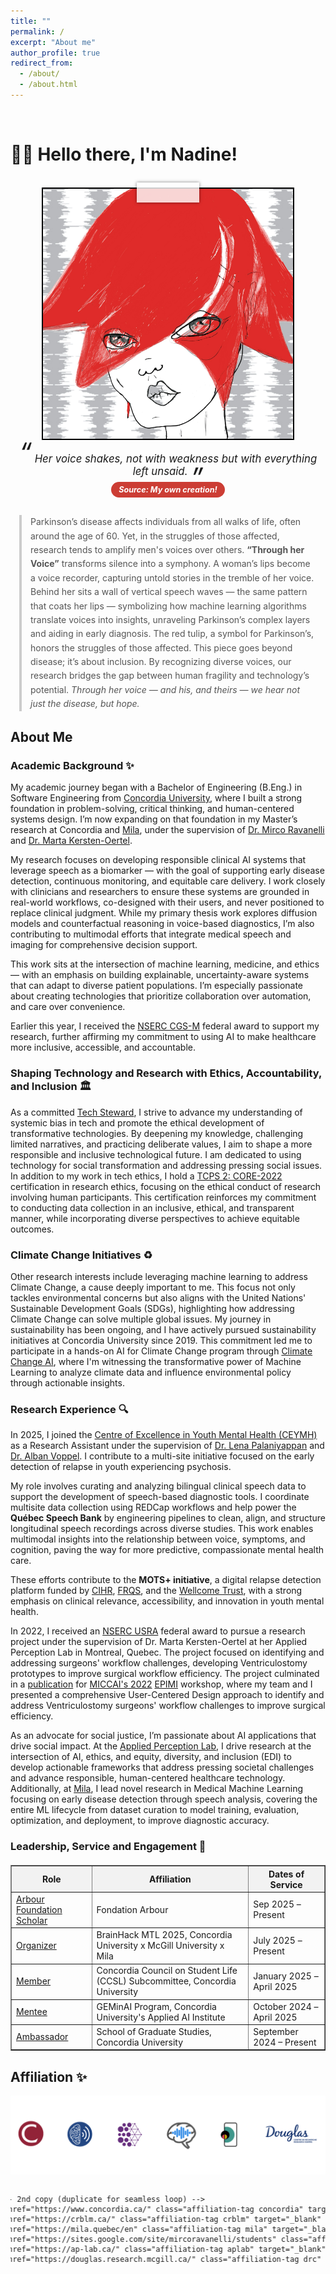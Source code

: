 ```yaml
---
title: ""
permalink: /
excerpt: "About me"
author_profile: true
redirect_from: 
  - /about/
  - /about.html
---
```


<br>

# 👋🏼 Hello there, I'm Nadine!

<br>

<!-- Animate.css (keep this to enable animations) -->
<link rel="stylesheet" href="https://cdnjs.cloudflare.com/ajax/libs/animate.css/4.1.1/animate.min.css"/>

<!-- Responsive Photo Frame with Tape -->
<div class="animate__animated animate__swing" style="text-align: center;">
  <div class="photo-frame">
    <img src="/images/website-photo-2.jpg" alt="Visual of Parkinson's research pipeline from voice to machine learning model" class="photo-img">
    <div class="tape"></div>
  </div>
</div>

<!-- Caption Quote Below Image -->
<div style="text-align: center; font-style: italic; margin-top: 1em; font-size: 1.2em;">
  <span style="font-size: 2.5em; line-height: 0; vertical-align: top;">“</span>
  Her voice shakes, not with weakness but with everything left unsaid.
  <span style="font-size: 2.5em; line-height: 0; vertical-align: bottom;">”</span>
  <br>
  <span style="font-size: 0.75em; color: #fff; background: #CC3D34; padding: 5px 12px; border-radius: 15px; display: inline-block; margin-top: 0.6em;">
    <strong> Source: My own creation! </strong>
  </span>
</div>

<!-- Blockquote Text Description -->
<div style="max-width: 1200px; margin: 2em auto; padding: 0 1em;">
  <blockquote style="border-left: 4px solid #ccc; padding-left: 1em; color: #555; margin: 1em 0; line-height: 1.6;">
    Parkinson’s disease affects individuals from all walks of life, often around the age of 60. Yet, in the struggles of those affected, research tends to amplify men's voices over others. <strong>“Through her Voice”</strong> transforms silence into a symphony. A woman’s lips become a voice recorder, capturing untold stories in the tremble of her voice. Behind her sits a wall of vertical speech waves — the same pattern that coats her lips — symbolizing how machine learning algorithms translate voices into insights, unraveling Parkinson’s complex layers and aiding in early diagnosis. The red tulip, a symbol for Parkinson’s, honors the struggles of those affected. This piece goes beyond disease; it’s about inclusion. By recognizing diverse voices, our research bridges the gap between human fragility and technology’s potential. <em>Through her voice — and his, and theirs — we hear not just the disease, but hope.</em>
  </blockquote>
</div>

<!-- Responsive Styling -->
<style>
  .photo-frame {
    position: relative;
    display: inline-block;
    width: 90vw;               /* Responsive width */
    max-width: 400px;          /* Limits size on desktop */
    aspect-ratio: 1 / 1;       /* Keeps image square */
    border: 2.5px solid black;
    overflow: visible;
  }

  .photo-img {
    width: 100%;
    height: 100%;
    object-fit: cover;
    display: block;
  }

  .tape {
    position: absolute;
    background: rgba(255, 255, 255, 0.8);
    box-shadow: 0 0 5px rgba(0, 0, 0, 0.5);
    width: 25%;              /* Proportional to container */
    height: 8%;
    top: -10px;
    left: 50%;
    transform: translateX(-50%);
  }

  /* Affiliation tags base styles */
  .affiliation-tag {
    font-size: 0.8em;
    color: white;
    padding: 6px 14px;
    border-radius: 20px;
    display: inline-block;
    margin: 0px 7px;
    text-decoration: none !important; 
    transition: transform 0.2s ease, background 0.2s ease;
    white-space: nowrap;
  }

  .affiliation-tag:hover {
    transform: scale(1.08);
    cursor: pointer;
    font-weight: bold;
    text-decoration: underline;
  }

  .concordia { background: #922338; }
  .crblm { background: #244883; }
  .convai { background: #328de7; }
  .mila { background: #63287d; }
  .aplab { background: #3f968a; }
  .drc { background: #102e70; }

  /* Marquee container: hides native scroll, no user interaction needed */
  .affiliation-marquee {
    overflow: hidden;
    width: 100%;
    padding: 1em 0;
  }

  /* Track: two copies of the content placed inline for seamless loop */
  .affiliation-track {
    display: inline-flex;
    gap: 12px;
    width: max-content;
    padding: 0 1em;
    will-change: transform;
    animation: marquee-ltr 28s linear infinite;
  }

  /* Move left -> right forever using duplicated content */
  @keyframes marquee-ltr {
    0%   { transform: translateX(-50%); }
    100% { transform: translateX(0%); }
  }

  /* Pause on hover/focus for accessibility */
  .affiliation-marquee:hover .affiliation-track,
  .affiliation-marquee:focus-within .affiliation-track {
    animation-play-state: paused;
  }

  /* Respect reduced-motion preference */
  @media (prefers-reduced-motion: reduce) {
    .affiliation-track {
      animation: none;
      transform: none;
    }
  }
</style>

## About Me

### Academic Background ✨
My academic journey began with a Bachelor of Engineering (B.Eng.) in Software Engineering from [Concordia University](https://www.concordia.ca/), where I built a strong foundation in problem-solving, critical thinking, and human-centered systems design. I’m now expanding on that foundation in my Master’s research at Concordia and [Mila](https://mila.quebec/en), under the supervision of [Dr. Mirco Ravanelli](https://sites.google.com/site/mircoravanelli/) and [Dr. Marta Kersten-Oertel](https://www.concordia.ca/next-gen/kersten-oertel.html).

My research focuses on developing responsible clinical AI systems that leverage speech as a biomarker — with the goal of supporting early disease detection, continuous monitoring, and equitable care delivery. I work closely with clinicians and researchers to ensure these systems are grounded in real-world workflows, co-designed with their users, and never positioned to replace clinical judgment. While my primary thesis work explores diffusion models and counterfactual reasoning in voice-based diagnostics, I’m also contributing to multimodal efforts that integrate medical speech and imaging for comprehensive decision support.

This work sits at the intersection of machine learning, medicine, and ethics — with an emphasis on building explainable, uncertainty-aware systems that can adapt to diverse patient populations. I’m especially passionate about creating technologies that prioritize collaboration over automation, and care over convenience.

Earlier this year, I received the [NSERC CGS-M](https://www.nserc-crsng.gc.ca/Students-Etudiants/PG-CS/CGSM-BESCM_eng.asp) federal award to support my research, further affirming my commitment to using AI to make healthcare more inclusive, accessible, and accountable.

### Shaping Technology and Research with Ethics, Accountability, and Inclusion 🏛️
As a committed [Tech Steward](https://credentials.techstewardship.com/en/verify/88109651148606), I strive to advance my understanding of systemic bias in tech and promote the ethical development of transformative technologies. By deepening my knowledge, challenging limited narratives, and practicing deliberate values, I aim to shape a more responsible and inclusive technological future. I am dedicated to using technology for social transformation and addressing pressing social issues. In addition to my work in tech ethics, I hold a [TCPS 2: CORE-2022](https://drive.google.com/file/d/1rCDIrcQ7AjrW7oXkmqn8QLVimUWgWjr2/view?usp=sharing) certification in research ethics, focusing on the ethical conduct of research involving human participants. This certification reinforces my commitment to conducting data collection in an inclusive, ethical, and transparent manner, while incorporating diverse perspectives to achieve equitable outcomes.

### Climate Change Initiatives ♻️
Other research interests include leveraging machine learning to address Climate Change, a cause deeply important to me. This focus not only tackles environmental concerns but also aligns with the United Nations' Sustainable Development Goals (SDGs), highlighting how addressing Climate Change can solve multiple global issues. My journey in sustainability has been ongoing, and I have actively pursued sustainability initiatives at Concordia University since 2019. This commitment led me to participate in a hands-on AI for Climate Change program through [Climate Change AI](https://www.climatechange.ai/), where I'm witnessing the transformative power of Machine Learning to analyze climate data and influence environmental policy through actionable insights.

### Research Experience 🔍  
In 2025, I joined the [Centre of Excellence in Youth Mental Health (CEYMH)](https://ceymh-cesmj.ca/) as a Research Assistant under the supervision of [Dr. Lena Palaniyappan](https://scholar.google.com/citations?user=rDdsjwwAAAAJ&hl=en) and [Dr. Alban Voppel](https://scholar.google.nl/citations?user=eb-aB2kAAAAJ&hl=en). I contribute to a multi-site initiative focused on the early detection of relapse in youth experiencing psychosis.

My role involves curating and analyzing bilingual clinical speech data to support the development of speech-based diagnostic tools. I coordinate multisite data collection using REDCap workflows and help power the **Québec Speech Bank** by engineering pipelines to clean, align, and structure longitudinal speech recordings across diverse studies. This work enables multimodal insights into the relationship between voice, symptoms, and cognition, paving the way for more predictive, compassionate mental health care.

These efforts contribute to the **MOTS+ initiative**, a digital relapse detection platform funded by [CIHR](https://cihr-irsc.gc.ca/e/193.html), [FRQS](https://frq.gouv.qc.ca/en/), and the [Wellcome Trust](https://wellcome.org/), with a strong emphasis on clinical relevance, accessibility, and innovation in youth mental health.

In 2022, I received an [NSERC USRA](https://www.nserc-crsng.gc.ca/Students-Etudiants/UG-PC/USRA-BRPC_eng.asp) federal award to pursue a research project under the supervision of Dr. Marta Kersten-Oertel at her Applied Perception Lab in Montreal, Quebec. The project focused on identifying and addressing surgeons' workflow challenges, developing Ventriculostomy prototypes to improve surgical workflow efficiency. The project culminated in a [publication](https://link.springer.com/chapter/10.1007/978-3-031-23223-7_5) for [MICCAI's 2022](https://conferences.miccai.org/2022/en/MICCAI2022-WORKSHOPS.html) [EPIMI](https://sites.google.com/view/epimi) workshop, where my team and I presented a comprehensive User-Centered Design approach to identify and address Ventriculostomy surgeons' workflow challenges to improve surgical efficiency.

As an advocate for social justice, I’m passionate about AI applications that drive social impact. At the [Applied Perception Lab](https://ap-lab.ca/), I drive research at the intersection of AI, ethics, and equity, diversity, and inclusion (EDI) to develop actionable frameworks that address pressing societal challenges and advance responsible, human-centered healthcare technology. Additionally, at [Mila](https://mila.quebec/en/directory/nadine-el-mufti), I lead novel research in Medical Machine Learning focusing on early disease detection through speech analysis, covering the entire ML lifecycle from dataset curation to model training, evaluation, optimization, and deployment, to improve diagnostic accuracy.

### Leadership, Service and Engagement 🌟
<div style="margin-top: 20px;"></div>

<table border="1">
  <tr style="background-color: #f2f2f2;">
    <th>Role</th>
    <th>Affiliation</th>
    <th>Dates of Service</th>
  </tr>
  <!-- <tr>
    <td><a href="https://www.concordia.ca/about/administration-governance/board-senate/senate/membership.html">Member</a></td>
    <td> Senate Standing Committee on Research, Concordia University</td>
    <td>September 2025 – Present</td>
  </tr> -->
    <tr>
    <td><a href="">Arbour Foundation Scholar</a></td>
    <td> Fondation Arbour</td>
    <td>Sep 2025 – Present</td>
  </tr>  
  <tr>
    <td><a href="">Organizer</a></td>
    <td> BrainHack MTL 2025, Concordia University x McGill University x Mila</td>
    <td>July 2025 – Present</td>
  </tr>    
  <tr>
    <td><a href="https://www.concordia.ca/research/applied-ai-institute/initiatives/geminai.html">Member</a></td>
    <td>Concordia Council on Student Life (CCSL) Subcommittee, Concordia University</td>
    <td>January 2025 – April 2025</td>
  </tr>  
  <tr>
    <td><a href="https://www.concordia.ca/research/applied-ai-institute/initiatives/geminai.html">Mentee</a></td>
    <td>GEMinAI Program, Concordia University's Applied AI Institute</td>
    <td>October 2024 – April 2025</td>
  </tr>
  <tr>
    <td><a href="https://api.unibuddy.co/og/concordia-university-postgraduate/buddies/students/66df5f6635b519411372b26b?buddyPosition=share">Ambassador</a></td>
    <td>School of Graduate Studies, Concordia University</td>
    <td>September 2024 – Present</td>
  </tr>
</table>

<h2>Affiliation ✨</h2>

<!-- Image -->
<div style="text-align: center; margin: 1em auto 0;">
  <img src="/images/website-footer.png" alt="Visual of Parkinson's research pipeline from voice to machine learning model" style="max-width: 100%; height: auto; padding: 0;">
</div>

<!-- Affiliation marquee: smooth left-to-right loop -->
<div class="affiliation-marquee" aria-label="Affiliations">
  <div class="affiliation-track">
    <!-- 1st copy -->
    <a href="https://www.concordia.ca/" class="affiliation-tag concordia" target="_blank">Concordia University</a>
    <a href="https://crblm.ca/" class="affiliation-tag crblm" target="_blank">CRBLM</a>
    <a href="https://mila.quebec/en" class="affiliation-tag mila" target="_blank">Mila</a>
    <a href="https://sites.google.com/site/mircoravanelli/students" class="affiliation-tag convai" target="_blank">Conversational AI Lab</a>
    <a href="https://ap-lab.ca/" class="affiliation-tag aplab" target="_blank">Applied Perception Lab</a>
    <a href="https://douglas.research.mcgill.ca/" class="affiliation-tag drc" target="_blank">The Douglas Research Centre</a>

    <!-- 2nd copy (duplicate for seamless loop) -->
    <a href="https://www.concordia.ca/" class="affiliation-tag concordia" target="_blank" aria-hidden="true">Concordia University</a>
    <a href="https://crblm.ca/" class="affiliation-tag crblm" target="_blank" aria-hidden="true">CRBLM</a>
    <a href="https://mila.quebec/en" class="affiliation-tag mila" target="_blank" aria-hidden="true">Mila</a>
    <a href="https://sites.google.com/site/mircoravanelli/students" class="affiliation-tag convai" target="_blank" aria-hidden="true">Conversational AI Lab</a>
    <a href="https://ap-lab.ca/" class="affiliation-tag aplab" target="_blank" aria-hidden="true">Applied Perception Lab</a>
    <a href="https://douglas.research.mcgill.ca/" class="affiliation-tag drc" target="_blank" aria-hidden="true">The Douglas Research Centre</a>
  </div>
</div>
